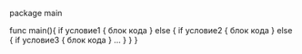package main

func main(){
    if условие1	{
        блок кода
    } else {
        if условие2	{
            блок кода
        } else {
            if условие3 {
                блок кода
            }
            ...
        }
    }
}
